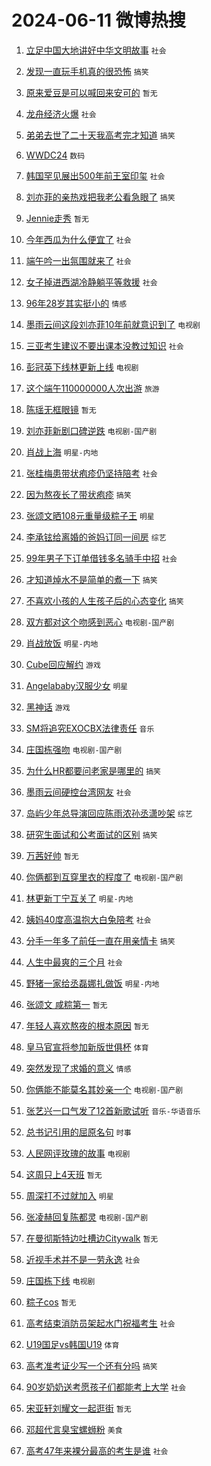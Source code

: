 # 2024-06-11 微博热搜 
1. [立足中国大地讲好中华文明故事](https://m.weibo.cn/search?containerid=100103type%3D1%26t%3D10%26q%3D%23%E7%AB%8B%E8%B6%B3%E4%B8%AD%E5%9B%BD%E5%A4%A7%E5%9C%B0%E8%AE%B2%E5%A5%BD%E4%B8%AD%E5%8D%8E%E6%96%87%E6%98%8E%E6%95%85%E4%BA%8B%23&stream_entry_id=51&isnewpage=1&extparam=seat%3D1%26filter_type%3Drealtimehot%26cate%3D10103%26q%3D%2523%25E7%25AB%258B%25E8%25B6%25B3%25E4%25B8%25AD%25E5%259B%25BD%25E5%25A4%25A7%25E5%259C%25B0%25E8%25AE%25B2%25E5%25A5%25BD%25E4%25B8%25AD%25E5%258D%258E%25E6%2596%2587%25E6%2598%258E%25E6%2595%2585%25E4%25BA%258B%2523%26pos%3D0%26dgr%3D0%26stream_entry_id%3D51%26c_type%3D51%26display_time%3D1718044197%26pre_seqid%3D17180441973320412426) `社会` 

2. [发现一直玩手机真的很恐怖](https://m.weibo.cn/search?containerid=100103type%3D1%26t%3D10%26q%3D%23%E5%8F%91%E7%8E%B0%E4%B8%80%E7%9B%B4%E7%8E%A9%E6%89%8B%E6%9C%BA%E7%9C%9F%E7%9A%84%E5%BE%88%E6%81%90%E6%80%96%23&stream_entry_id=31&isnewpage=1&extparam=seat%3D1%26flag%3D16%26filter_type%3Drealtimehot%26lcate%3D5001%26c_type%3D31%26pos%3D0%26cate%3D5001%26q%3D%2523%25E5%258F%2591%25E7%258E%25B0%25E4%25B8%2580%25E7%259B%25B4%25E7%258E%25A9%25E6%2589%258B%25E6%259C%25BA%25E7%259C%259F%25E7%259A%2584%25E5%25BE%2588%25E6%2581%2590%25E6%2580%2596%2523%26dgr%3D0%26band_rank%3D1%26stream_entry_id%3D31%26realpos%3D1%26display_time%3D1718044197%26pre_seqid%3D17180441973320412426) `搞笑` 

3. [原来爱豆是可以喊回来安可的](https://m.weibo.cn/search?containerid=100103type%3D1%26t%3D10%26q%3D%E5%8E%9F%E6%9D%A5%E7%88%B1%E8%B1%86%E6%98%AF%E5%8F%AF%E4%BB%A5%E5%96%8A%E5%9B%9E%E6%9D%A5%E5%AE%89%E5%8F%AF%E7%9A%84&stream_entry_id=31&isnewpage=1&extparam=seat%3D1%26flag%3D2%26filter_type%3Drealtimehot%26lcate%3D5001%26c_type%3D31%26pos%3D1%26cate%3D5001%26q%3D%25E5%258E%259F%25E6%259D%25A5%25E7%2588%25B1%25E8%25B1%2586%25E6%2598%25AF%25E5%258F%25AF%25E4%25BB%25A5%25E5%2596%258A%25E5%259B%259E%25E6%259D%25A5%25E5%25AE%2589%25E5%258F%25AF%25E7%259A%2584%26dgr%3D0%26band_rank%3D2%26stream_entry_id%3D31%26realpos%3D2%26display_time%3D1718044197%26pre_seqid%3D17180441973320412426) `暂无` 

4. [龙舟经济火爆](https://m.weibo.cn/search?containerid=100103type%3D1%26t%3D10%26q%3D%23%E9%BE%99%E8%88%9F%E7%BB%8F%E6%B5%8E%E7%81%AB%E7%88%86%23&stream_entry_id=31&isnewpage=1&extparam=seat%3D1%26flag%3D0%26filter_type%3Drealtimehot%26lcate%3D5001%26c_type%3D31%26pos%3D2%26cate%3D5001%26q%3D%2523%25E9%25BE%2599%25E8%2588%259F%25E7%25BB%258F%25E6%25B5%258E%25E7%2581%25AB%25E7%2588%2586%2523%26dgr%3D0%26band_rank%3D3%26stream_entry_id%3D31%26realpos%3D3%26display_time%3D1718044197%26pre_seqid%3D17180441973320412426) `社会` 

5. [弟弟去世了二十天我高考完才知道](https://m.weibo.cn/search?containerid=100103type%3D1%26t%3D10%26q%3D%23%E5%BC%9F%E5%BC%9F%E5%8E%BB%E4%B8%96%E4%BA%86%E4%BA%8C%E5%8D%81%E5%A4%A9%E6%88%91%E9%AB%98%E8%80%83%E5%AE%8C%E6%89%8D%E7%9F%A5%E9%81%93%23&stream_entry_id=31&isnewpage=1&extparam=seat%3D1%26flag%3D2%26filter_type%3Drealtimehot%26lcate%3D5001%26c_type%3D31%26pos%3D3%26cate%3D5001%26q%3D%2523%25E5%25BC%259F%25E5%25BC%259F%25E5%258E%25BB%25E4%25B8%2596%25E4%25BA%2586%25E4%25BA%258C%25E5%258D%2581%25E5%25A4%25A9%25E6%2588%2591%25E9%25AB%2598%25E8%2580%2583%25E5%25AE%258C%25E6%2589%258D%25E7%259F%25A5%25E9%2581%2593%2523%26dgr%3D0%26band_rank%3D4%26stream_entry_id%3D31%26realpos%3D4%26display_time%3D1718044197%26pre_seqid%3D17180441973320412426) `搞笑` 

6. [WWDC24](https://m.weibo.cn/search?containerid=100103type%3D1%26t%3D10%26q%3D%23WWDC24%23&stream_entry_id=31&isnewpage=1&extparam=seat%3D1%26flag%3D0%26filter_type%3Drealtimehot%26lcate%3D5001%26c_type%3D31%26pos%3D4%26cate%3D5001%26q%3D%2523WWDC24%2523%26dgr%3D0%26band_rank%3D5%26stream_entry_id%3D31%26realpos%3D5%26display_time%3D1718044197%26pre_seqid%3D17180441973320412426) `数码` 

7. [韩国罕见展出500年前王室印玺](https://m.weibo.cn/search?containerid=100103type%3D1%26t%3D10%26q%3D%23%E9%9F%A9%E5%9B%BD%E7%BD%95%E8%A7%81%E5%B1%95%E5%87%BA500%E5%B9%B4%E5%89%8D%E7%8E%8B%E5%AE%A4%E5%8D%B0%E7%8E%BA%23&stream_entry_id=31&isnewpage=1&extparam=seat%3D1%26flag%3D0%26filter_type%3Drealtimehot%26lcate%3D5001%26c_type%3D31%26pos%3D5%26cate%3D5001%26q%3D%2523%25E9%259F%25A9%25E5%259B%25BD%25E7%25BD%2595%25E8%25A7%2581%25E5%25B1%2595%25E5%2587%25BA500%25E5%25B9%25B4%25E5%2589%258D%25E7%258E%258B%25E5%25AE%25A4%25E5%258D%25B0%25E7%258E%25BA%2523%26dgr%3D0%26band_rank%3D6%26stream_entry_id%3D31%26realpos%3D6%26display_time%3D1718044197%26pre_seqid%3D17180441973320412426) `社会` 

8. [刘亦菲的亲热戏把我老公看急眼了](https://m.weibo.cn/search?containerid=100103type%3D1%26t%3D10%26q%3D%23%E5%88%98%E4%BA%A6%E8%8F%B2%E7%9A%84%E4%BA%B2%E7%83%AD%E6%88%8F%E6%8A%8A%E6%88%91%E8%80%81%E5%85%AC%E7%9C%8B%E6%80%A5%E7%9C%BC%E4%BA%86%23&stream_entry_id=31&isnewpage=1&extparam=seat%3D1%26flag%3D2%26filter_type%3Drealtimehot%26lcate%3D5001%26c_type%3D31%26pos%3D6%26cate%3D5001%26q%3D%2523%25E5%2588%2598%25E4%25BA%25A6%25E8%258F%25B2%25E7%259A%2584%25E4%25BA%25B2%25E7%2583%25AD%25E6%2588%258F%25E6%258A%258A%25E6%2588%2591%25E8%2580%2581%25E5%2585%25AC%25E7%259C%258B%25E6%2580%25A5%25E7%259C%25BC%25E4%25BA%2586%2523%26dgr%3D0%26band_rank%3D7%26stream_entry_id%3D31%26realpos%3D7%26display_time%3D1718044197%26pre_seqid%3D17180441973320412426) `搞笑` 

9. [Jennie走秀](https://m.weibo.cn/search?containerid=100103type%3D1%26t%3D10%26q%3DJennie%E8%B5%B0%E7%A7%80&stream_entry_id=31&isnewpage=1&extparam=seat%3D1%26flag%3D0%26filter_type%3Drealtimehot%26lcate%3D5001%26c_type%3D31%26pos%3D7%26cate%3D5001%26q%3DJennie%25E8%25B5%25B0%25E7%25A7%2580%26dgr%3D0%26band_rank%3D8%26stream_entry_id%3D31%26realpos%3D8%26display_time%3D1718044197%26pre_seqid%3D17180441973320412426) `暂无` 

10. [今年西瓜为什么便宜了](https://m.weibo.cn/search?containerid=100103type%3D1%26t%3D10%26q%3D%23%E4%BB%8A%E5%B9%B4%E8%A5%BF%E7%93%9C%E4%B8%BA%E4%BB%80%E4%B9%88%E4%BE%BF%E5%AE%9C%E4%BA%86%23&stream_entry_id=31&isnewpage=1&extparam=seat%3D1%26flag%3D0%26filter_type%3Drealtimehot%26lcate%3D5001%26c_type%3D31%26pos%3D8%26cate%3D5001%26q%3D%2523%25E4%25BB%258A%25E5%25B9%25B4%25E8%25A5%25BF%25E7%2593%259C%25E4%25B8%25BA%25E4%25BB%2580%25E4%25B9%2588%25E4%25BE%25BF%25E5%25AE%259C%25E4%25BA%2586%2523%26dgr%3D0%26band_rank%3D9%26stream_entry_id%3D31%26realpos%3D9%26display_time%3D1718044197%26pre_seqid%3D17180441973320412426) `社会` 

11. [端午吟一出氛围就来了](https://m.weibo.cn/search?containerid=100103type%3D1%26t%3D10%26q%3D%23%E7%AB%AF%E5%8D%88%E5%90%9F%E4%B8%80%E5%87%BA%E6%B0%9B%E5%9B%B4%E5%B0%B1%E6%9D%A5%E4%BA%86%23&stream_entry_id=31&isnewpage=1&extparam=seat%3D1%26flag%3D32768%26filter_type%3Drealtimehot%26lcate%3D5001%26c_type%3D31%26pos%3D9%26cate%3D5001%26q%3D%2523%25E7%25AB%25AF%25E5%258D%2588%25E5%2590%259F%25E4%25B8%2580%25E5%2587%25BA%25E6%25B0%259B%25E5%259B%25B4%25E5%25B0%25B1%25E6%259D%25A5%25E4%25BA%2586%2523%26dgr%3D0%26band_rank%3D10%26stream_entry_id%3D31%26realpos%3D10%26display_time%3D1718044197%26pre_seqid%3D17180441973320412426) `社会` 

12. [女子掉进西湖冷静躺平等救援](https://m.weibo.cn/search?containerid=100103type%3D1%26t%3D10%26q%3D%23%E5%A5%B3%E5%AD%90%E6%8E%89%E8%BF%9B%E8%A5%BF%E6%B9%96%E5%86%B7%E9%9D%99%E8%BA%BA%E5%B9%B3%E7%AD%89%E6%95%91%E6%8F%B4%23&stream_entry_id=31&isnewpage=1&extparam=seat%3D1%26flag%3D1%26filter_type%3Drealtimehot%26lcate%3D5001%26c_type%3D31%26pos%3D10%26cate%3D5001%26q%3D%2523%25E5%25A5%25B3%25E5%25AD%2590%25E6%258E%2589%25E8%25BF%259B%25E8%25A5%25BF%25E6%25B9%2596%25E5%2586%25B7%25E9%259D%2599%25E8%25BA%25BA%25E5%25B9%25B3%25E7%25AD%2589%25E6%2595%2591%25E6%258F%25B4%2523%26dgr%3D0%26band_rank%3D11%26stream_entry_id%3D31%26realpos%3D11%26display_time%3D1718044197%26pre_seqid%3D17180441973320412426) `社会` 

13. [96年28岁其实挺小的](https://m.weibo.cn/search?containerid=100103type%3D1%26t%3D10%26q%3D%2396%E5%B9%B428%E5%B2%81%E5%85%B6%E5%AE%9E%E6%8C%BA%E5%B0%8F%E7%9A%84%23&stream_entry_id=31&isnewpage=1&extparam=seat%3D1%26flag%3D2%26filter_type%3Drealtimehot%26lcate%3D5001%26c_type%3D31%26pos%3D11%26cate%3D5001%26q%3D%252396%25E5%25B9%25B428%25E5%25B2%2581%25E5%2585%25B6%25E5%25AE%259E%25E6%258C%25BA%25E5%25B0%258F%25E7%259A%2584%2523%26dgr%3D0%26band_rank%3D12%26stream_entry_id%3D31%26realpos%3D12%26display_time%3D1718044197%26pre_seqid%3D17180441973320412426) `情感` 

14. [墨雨云间这段刘亦菲10年前就意识到了](https://m.weibo.cn/search?containerid=100103type%3D1%26t%3D10%26q%3D%23%E5%A2%A8%E9%9B%A8%E4%BA%91%E9%97%B4%E8%BF%99%E6%AE%B5%E5%88%98%E4%BA%A6%E8%8F%B210%E5%B9%B4%E5%89%8D%E5%B0%B1%E6%84%8F%E8%AF%86%E5%88%B0%E4%BA%86%23&stream_entry_id=31&isnewpage=1&extparam=seat%3D1%26flag%3D2%26filter_type%3Drealtimehot%26lcate%3D5001%26c_type%3D31%26pos%3D12%26cate%3D5001%26q%3D%2523%25E5%25A2%25A8%25E9%259B%25A8%25E4%25BA%2591%25E9%2597%25B4%25E8%25BF%2599%25E6%25AE%25B5%25E5%2588%2598%25E4%25BA%25A6%25E8%258F%25B210%25E5%25B9%25B4%25E5%2589%258D%25E5%25B0%25B1%25E6%2584%258F%25E8%25AF%2586%25E5%2588%25B0%25E4%25BA%2586%2523%26dgr%3D0%26band_rank%3D13%26stream_entry_id%3D31%26realpos%3D13%26display_time%3D1718044197%26pre_seqid%3D17180441973320412426) `电视剧` 

15. [三亚考生建议不要出课本没教过知识](https://m.weibo.cn/search?containerid=100103type%3D1%26t%3D10%26q%3D%23%E4%B8%89%E4%BA%9A%E8%80%83%E7%94%9F%E5%BB%BA%E8%AE%AE%E4%B8%8D%E8%A6%81%E5%87%BA%E8%AF%BE%E6%9C%AC%E6%B2%A1%E6%95%99%E8%BF%87%E7%9F%A5%E8%AF%86%23&stream_entry_id=31&isnewpage=1&extparam=seat%3D1%26flag%3D2%26filter_type%3Drealtimehot%26lcate%3D5001%26c_type%3D31%26pos%3D13%26cate%3D5001%26q%3D%2523%25E4%25B8%2589%25E4%25BA%259A%25E8%2580%2583%25E7%2594%259F%25E5%25BB%25BA%25E8%25AE%25AE%25E4%25B8%258D%25E8%25A6%2581%25E5%2587%25BA%25E8%25AF%25BE%25E6%259C%25AC%25E6%25B2%25A1%25E6%2595%2599%25E8%25BF%2587%25E7%259F%25A5%25E8%25AF%2586%2523%26dgr%3D0%26band_rank%3D14%26stream_entry_id%3D31%26realpos%3D14%26display_time%3D1718044197%26pre_seqid%3D17180441973320412426) `社会` 

16. [彭冠英下线林更新上线](https://m.weibo.cn/search?containerid=100103type%3D1%26t%3D10%26q%3D%23%E5%BD%AD%E5%86%A0%E8%8B%B1%E4%B8%8B%E7%BA%BF%E6%9E%97%E6%9B%B4%E6%96%B0%E4%B8%8A%E7%BA%BF%23&stream_entry_id=31&isnewpage=1&extparam=seat%3D1%26flag%3D0%26filter_type%3Drealtimehot%26lcate%3D5001%26c_type%3D31%26pos%3D14%26cate%3D5001%26q%3D%2523%25E5%25BD%25AD%25E5%2586%25A0%25E8%258B%25B1%25E4%25B8%258B%25E7%25BA%25BF%25E6%259E%2597%25E6%259B%25B4%25E6%2596%25B0%25E4%25B8%258A%25E7%25BA%25BF%2523%26dgr%3D0%26band_rank%3D15%26stream_entry_id%3D31%26realpos%3D15%26display_time%3D1718044197%26pre_seqid%3D17180441973320412426) `电视剧` 

17. [这个端午110000000人次出游](https://m.weibo.cn/search?containerid=100103type%3D1%26t%3D10%26q%3D%23%E8%BF%99%E4%B8%AA%E7%AB%AF%E5%8D%88110000000%E4%BA%BA%E6%AC%A1%E5%87%BA%E6%B8%B8%23&stream_entry_id=31&isnewpage=1&extparam=seat%3D1%26flag%3D0%26filter_type%3Drealtimehot%26lcate%3D5001%26c_type%3D31%26pos%3D15%26cate%3D5001%26q%3D%2523%25E8%25BF%2599%25E4%25B8%25AA%25E7%25AB%25AF%25E5%258D%2588110000000%25E4%25BA%25BA%25E6%25AC%25A1%25E5%2587%25BA%25E6%25B8%25B8%2523%26dgr%3D0%26band_rank%3D16%26stream_entry_id%3D31%26realpos%3D16%26display_time%3D1718044197%26pre_seqid%3D17180441973320412426) `旅游` 

18. [陈瑶无框眼镜](https://m.weibo.cn/search?containerid=100103type%3D1%26t%3D10%26q%3D%E9%99%88%E7%91%B6%E6%97%A0%E6%A1%86%E7%9C%BC%E9%95%9C&stream_entry_id=31&isnewpage=1&extparam=seat%3D1%26flag%3D0%26filter_type%3Drealtimehot%26lcate%3D5001%26c_type%3D31%26pos%3D16%26cate%3D5001%26q%3D%25E9%2599%2588%25E7%2591%25B6%25E6%2597%25A0%25E6%25A1%2586%25E7%259C%25BC%25E9%2595%259C%26dgr%3D0%26band_rank%3D17%26stream_entry_id%3D31%26realpos%3D17%26display_time%3D1718044197%26pre_seqid%3D17180441973320412426) `暂无` 

19. [刘亦菲新剧口碑逆跌](https://m.weibo.cn/search?containerid=100103type%3D1%26t%3D10%26q%3D%23%E5%88%98%E4%BA%A6%E8%8F%B2%E6%96%B0%E5%89%A7%E5%8F%A3%E7%A2%91%E9%80%86%E8%B7%8C%23&stream_entry_id=31&isnewpage=1&extparam=seat%3D1%26flag%3D2%26filter_type%3Drealtimehot%26lcate%3D5001%26c_type%3D31%26pos%3D17%26cate%3D5001%26q%3D%2523%25E5%2588%2598%25E4%25BA%25A6%25E8%258F%25B2%25E6%2596%25B0%25E5%2589%25A7%25E5%258F%25A3%25E7%25A2%2591%25E9%2580%2586%25E8%25B7%258C%2523%26dgr%3D0%26band_rank%3D18%26stream_entry_id%3D31%26realpos%3D18%26display_time%3D1718044197%26pre_seqid%3D17180441973320412426) `电视剧-国产剧` 

20. [肖战上海](https://m.weibo.cn/search?containerid=100103type%3D1%26t%3D10%26q%3D%E8%82%96%E6%88%98%E4%B8%8A%E6%B5%B7&stream_entry_id=31&isnewpage=1&extparam=seat%3D1%26flag%3D0%26filter_type%3Drealtimehot%26lcate%3D5001%26c_type%3D31%26pos%3D18%26cate%3D5001%26q%3D%25E8%2582%2596%25E6%2588%2598%25E4%25B8%258A%25E6%25B5%25B7%26dgr%3D0%26band_rank%3D19%26stream_entry_id%3D31%26realpos%3D19%26display_time%3D1718044197%26pre_seqid%3D17180441973320412426) `明星-内地` 

21. [张桂梅患带状疱疹仍坚持陪考](https://m.weibo.cn/search?containerid=100103type%3D1%26t%3D10%26q%3D%23%E5%BC%A0%E6%A1%82%E6%A2%85%E6%82%A3%E5%B8%A6%E7%8A%B6%E7%96%B1%E7%96%B9%E4%BB%8D%E5%9D%9A%E6%8C%81%E9%99%AA%E8%80%83%23&stream_entry_id=31&isnewpage=1&extparam=seat%3D1%26flag%3D0%26filter_type%3Drealtimehot%26lcate%3D5001%26c_type%3D31%26pos%3D19%26cate%3D5001%26q%3D%2523%25E5%25BC%25A0%25E6%25A1%2582%25E6%25A2%2585%25E6%2582%25A3%25E5%25B8%25A6%25E7%258A%25B6%25E7%2596%25B1%25E7%2596%25B9%25E4%25BB%258D%25E5%259D%259A%25E6%258C%2581%25E9%2599%25AA%25E8%2580%2583%2523%26dgr%3D0%26band_rank%3D20%26stream_entry_id%3D31%26realpos%3D20%26display_time%3D1718044197%26pre_seqid%3D17180441973320412426) `社会` 

22. [因为熬夜长了带状疱疹](https://m.weibo.cn/search?containerid=100103type%3D1%26t%3D10%26q%3D%23%E5%9B%A0%E4%B8%BA%E7%86%AC%E5%A4%9C%E9%95%BF%E4%BA%86%E5%B8%A6%E7%8A%B6%E7%96%B1%E7%96%B9%23&stream_entry_id=31&isnewpage=1&extparam=seat%3D1%26flag%3D0%26filter_type%3Drealtimehot%26lcate%3D5001%26c_type%3D31%26pos%3D20%26cate%3D5001%26q%3D%2523%25E5%259B%25A0%25E4%25B8%25BA%25E7%2586%25AC%25E5%25A4%259C%25E9%2595%25BF%25E4%25BA%2586%25E5%25B8%25A6%25E7%258A%25B6%25E7%2596%25B1%25E7%2596%25B9%2523%26dgr%3D0%26band_rank%3D21%26stream_entry_id%3D31%26realpos%3D21%26display_time%3D1718044197%26pre_seqid%3D17180441973320412426) `搞笑` 

23. [张颂文晒108元重量级粽子王](https://m.weibo.cn/search?containerid=100103type%3D1%26t%3D10%26q%3D%23%E5%BC%A0%E9%A2%82%E6%96%87%E6%99%92108%E5%85%83%E9%87%8D%E9%87%8F%E7%BA%A7%E7%B2%BD%E5%AD%90%E7%8E%8B%23&stream_entry_id=31&isnewpage=1&extparam=seat%3D1%26flag%3D2%26filter_type%3Drealtimehot%26lcate%3D5001%26c_type%3D31%26pos%3D21%26cate%3D5001%26q%3D%2523%25E5%25BC%25A0%25E9%25A2%2582%25E6%2596%2587%25E6%2599%2592108%25E5%2585%2583%25E9%2587%258D%25E9%2587%258F%25E7%25BA%25A7%25E7%25B2%25BD%25E5%25AD%2590%25E7%258E%258B%2523%26dgr%3D0%26band_rank%3D22%26stream_entry_id%3D31%26realpos%3D22%26display_time%3D1718044197%26pre_seqid%3D17180441973320412426) `明星` 

24. [李承铉给离婚的爸妈订同一间房](https://m.weibo.cn/search?containerid=100103type%3D1%26t%3D10%26q%3D%23%E6%9D%8E%E6%89%BF%E9%93%89%E7%BB%99%E7%A6%BB%E5%A9%9A%E7%9A%84%E7%88%B8%E5%A6%88%E8%AE%A2%E5%90%8C%E4%B8%80%E9%97%B4%E6%88%BF%23&stream_entry_id=31&isnewpage=1&extparam=seat%3D1%26flag%3D2%26filter_type%3Drealtimehot%26lcate%3D5001%26c_type%3D31%26pos%3D22%26cate%3D5001%26q%3D%2523%25E6%259D%258E%25E6%2589%25BF%25E9%2593%2589%25E7%25BB%2599%25E7%25A6%25BB%25E5%25A9%259A%25E7%259A%2584%25E7%2588%25B8%25E5%25A6%2588%25E8%25AE%25A2%25E5%2590%258C%25E4%25B8%2580%25E9%2597%25B4%25E6%2588%25BF%2523%26dgr%3D0%26band_rank%3D23%26stream_entry_id%3D31%26realpos%3D23%26display_time%3D1718044197%26pre_seqid%3D17180441973320412426) `综艺` 

25. [99年男子下订单借钱多名骑手中招](https://m.weibo.cn/search?containerid=100103type%3D1%26t%3D10%26q%3D%2399%E5%B9%B4%E7%94%B7%E5%AD%90%E4%B8%8B%E8%AE%A2%E5%8D%95%E5%80%9F%E9%92%B1%E5%A4%9A%E5%90%8D%E9%AA%91%E6%89%8B%E4%B8%AD%E6%8B%9B%23&stream_entry_id=31&isnewpage=1&extparam=seat%3D1%26flag%3D1%26filter_type%3Drealtimehot%26lcate%3D5001%26c_type%3D31%26pos%3D23%26cate%3D5001%26q%3D%252399%25E5%25B9%25B4%25E7%2594%25B7%25E5%25AD%2590%25E4%25B8%258B%25E8%25AE%25A2%25E5%258D%2595%25E5%2580%259F%25E9%2592%25B1%25E5%25A4%259A%25E5%2590%258D%25E9%25AA%2591%25E6%2589%258B%25E4%25B8%25AD%25E6%258B%259B%2523%26dgr%3D0%26band_rank%3D24%26stream_entry_id%3D31%26realpos%3D24%26display_time%3D1718044197%26pre_seqid%3D17180441973320412426) `社会` 

26. [才知道焯水不是简单的煮一下](https://m.weibo.cn/search?containerid=100103type%3D1%26t%3D10%26q%3D%23%E6%89%8D%E7%9F%A5%E9%81%93%E7%84%AF%E6%B0%B4%E4%B8%8D%E6%98%AF%E7%AE%80%E5%8D%95%E7%9A%84%E7%85%AE%E4%B8%80%E4%B8%8B%23&stream_entry_id=31&isnewpage=1&extparam=seat%3D1%26flag%3D0%26filter_type%3Drealtimehot%26lcate%3D5001%26c_type%3D31%26pos%3D24%26cate%3D5001%26q%3D%2523%25E6%2589%258D%25E7%259F%25A5%25E9%2581%2593%25E7%2584%25AF%25E6%25B0%25B4%25E4%25B8%258D%25E6%2598%25AF%25E7%25AE%2580%25E5%258D%2595%25E7%259A%2584%25E7%2585%25AE%25E4%25B8%2580%25E4%25B8%258B%2523%26dgr%3D0%26band_rank%3D25%26stream_entry_id%3D31%26realpos%3D25%26display_time%3D1718044197%26pre_seqid%3D17180441973320412426) `搞笑` 

27. [不喜欢小孩的人生孩子后的心态变化](https://m.weibo.cn/search?containerid=100103type%3D1%26t%3D10%26q%3D%23%E4%B8%8D%E5%96%9C%E6%AC%A2%E5%B0%8F%E5%AD%A9%E7%9A%84%E4%BA%BA%E7%94%9F%E5%AD%A9%E5%AD%90%E5%90%8E%E7%9A%84%E5%BF%83%E6%80%81%E5%8F%98%E5%8C%96%23&stream_entry_id=31&isnewpage=1&extparam=seat%3D1%26flag%3D1%26filter_type%3Drealtimehot%26lcate%3D5001%26c_type%3D31%26pos%3D25%26cate%3D5001%26q%3D%2523%25E4%25B8%258D%25E5%2596%259C%25E6%25AC%25A2%25E5%25B0%258F%25E5%25AD%25A9%25E7%259A%2584%25E4%25BA%25BA%25E7%2594%259F%25E5%25AD%25A9%25E5%25AD%2590%25E5%2590%258E%25E7%259A%2584%25E5%25BF%2583%25E6%2580%2581%25E5%258F%2598%25E5%258C%2596%2523%26dgr%3D0%26band_rank%3D26%26stream_entry_id%3D31%26realpos%3D26%26display_time%3D1718044197%26pre_seqid%3D17180441973320412426) `搞笑` 

28. [双方都对这个吻感到恶心](https://m.weibo.cn/search?containerid=100103type%3D1%26t%3D10%26q%3D%23%E5%8F%8C%E6%96%B9%E9%83%BD%E5%AF%B9%E8%BF%99%E4%B8%AA%E5%90%BB%E6%84%9F%E5%88%B0%E6%81%B6%E5%BF%83%23&stream_entry_id=31&isnewpage=1&extparam=seat%3D1%26flag%3D0%26filter_type%3Drealtimehot%26lcate%3D5001%26c_type%3D31%26pos%3D26%26cate%3D5001%26q%3D%2523%25E5%258F%258C%25E6%2596%25B9%25E9%2583%25BD%25E5%25AF%25B9%25E8%25BF%2599%25E4%25B8%25AA%25E5%2590%25BB%25E6%2584%259F%25E5%2588%25B0%25E6%2581%25B6%25E5%25BF%2583%2523%26dgr%3D0%26band_rank%3D27%26stream_entry_id%3D31%26realpos%3D27%26display_time%3D1718044197%26pre_seqid%3D17180441973320412426) `电视剧-国产剧` 

29. [肖战放饭](https://m.weibo.cn/search?containerid=100103type%3D1%26t%3D10%26q%3D%E8%82%96%E6%88%98%E6%94%BE%E9%A5%AD&stream_entry_id=31&isnewpage=1&extparam=seat%3D1%26flag%3D0%26filter_type%3Drealtimehot%26lcate%3D5001%26c_type%3D31%26pos%3D27%26cate%3D5001%26q%3D%25E8%2582%2596%25E6%2588%2598%25E6%2594%25BE%25E9%25A5%25AD%26dgr%3D0%26band_rank%3D28%26stream_entry_id%3D31%26realpos%3D28%26display_time%3D1718044197%26pre_seqid%3D17180441973320412426) `明星-内地` 

30. [Cube回应解约](https://m.weibo.cn/search?containerid=100103type%3D1%26t%3D10%26q%3D%23Cube%E5%9B%9E%E5%BA%94%E8%A7%A3%E7%BA%A6%23&stream_entry_id=31&isnewpage=1&extparam=seat%3D1%26flag%3D0%26filter_type%3Drealtimehot%26lcate%3D5001%26c_type%3D31%26pos%3D28%26cate%3D5001%26q%3D%2523Cube%25E5%259B%259E%25E5%25BA%2594%25E8%25A7%25A3%25E7%25BA%25A6%2523%26dgr%3D0%26band_rank%3D29%26stream_entry_id%3D31%26realpos%3D29%26display_time%3D1718044197%26pre_seqid%3D17180441973320412426) `游戏` 

31. [Angelababy汉服少女](https://m.weibo.cn/search?containerid=100103type%3D1%26t%3D10%26q%3D%23Angelababy%E6%B1%89%E6%9C%8D%E5%B0%91%E5%A5%B3%23&stream_entry_id=31&isnewpage=1&extparam=seat%3D1%26flag%3D0%26filter_type%3Drealtimehot%26lcate%3D5001%26c_type%3D31%26pos%3D29%26cate%3D5001%26q%3D%2523Angelababy%25E6%25B1%2589%25E6%259C%258D%25E5%25B0%2591%25E5%25A5%25B3%2523%26dgr%3D0%26band_rank%3D30%26stream_entry_id%3D31%26realpos%3D30%26display_time%3D1718044197%26pre_seqid%3D17180441973320412426) `明星` 

32. [黑神话](https://m.weibo.cn/search?containerid=100103type%3D1%26t%3D10%26q%3D%E9%BB%91%E7%A5%9E%E8%AF%9D&stream_entry_id=31&isnewpage=1&extparam=seat%3D1%26flag%3D0%26filter_type%3Drealtimehot%26lcate%3D5001%26c_type%3D31%26pos%3D30%26cate%3D5001%26q%3D%25E9%25BB%2591%25E7%25A5%259E%25E8%25AF%259D%26dgr%3D0%26band_rank%3D31%26stream_entry_id%3D31%26realpos%3D31%26display_time%3D1718044197%26pre_seqid%3D17180441973320412426) `游戏` 

33. [SM将追究EXOCBX法律责任](https://m.weibo.cn/search?containerid=100103type%3D1%26t%3D10%26q%3D%23SM%E5%B0%86%E8%BF%BD%E7%A9%B6EXOCBX%E6%B3%95%E5%BE%8B%E8%B4%A3%E4%BB%BB%23&stream_entry_id=31&isnewpage=1&extparam=seat%3D1%26flag%3D0%26filter_type%3Drealtimehot%26lcate%3D5001%26c_type%3D31%26pos%3D31%26cate%3D5001%26q%3D%2523SM%25E5%25B0%2586%25E8%25BF%25BD%25E7%25A9%25B6EXOCBX%25E6%25B3%2595%25E5%25BE%258B%25E8%25B4%25A3%25E4%25BB%25BB%2523%26dgr%3D0%26band_rank%3D32%26stream_entry_id%3D31%26realpos%3D32%26display_time%3D1718044197%26pre_seqid%3D17180441973320412426) `音乐` 

34. [庄国栋强吻](https://m.weibo.cn/search?containerid=100103type%3D1%26t%3D10%26q%3D%23%E5%BA%84%E5%9B%BD%E6%A0%8B%E5%BC%BA%E5%90%BB%23&stream_entry_id=31&isnewpage=1&extparam=seat%3D1%26flag%3D0%26filter_type%3Drealtimehot%26lcate%3D5001%26c_type%3D31%26pos%3D32%26cate%3D5001%26q%3D%2523%25E5%25BA%2584%25E5%259B%25BD%25E6%25A0%258B%25E5%25BC%25BA%25E5%2590%25BB%2523%26dgr%3D0%26band_rank%3D33%26stream_entry_id%3D31%26realpos%3D33%26display_time%3D1718044197%26pre_seqid%3D17180441973320412426) `电视剧-国产剧` 

35. [为什么HR都要问老家是哪里的](https://m.weibo.cn/search?containerid=100103type%3D1%26t%3D10%26q%3D%23%E4%B8%BA%E4%BB%80%E4%B9%88HR%E9%83%BD%E8%A6%81%E9%97%AE%E8%80%81%E5%AE%B6%E6%98%AF%E5%93%AA%E9%87%8C%E7%9A%84%23&stream_entry_id=31&isnewpage=1&extparam=seat%3D1%26flag%3D1%26filter_type%3Drealtimehot%26lcate%3D5001%26c_type%3D31%26pos%3D33%26cate%3D5001%26q%3D%2523%25E4%25B8%25BA%25E4%25BB%2580%25E4%25B9%2588HR%25E9%2583%25BD%25E8%25A6%2581%25E9%2597%25AE%25E8%2580%2581%25E5%25AE%25B6%25E6%2598%25AF%25E5%2593%25AA%25E9%2587%258C%25E7%259A%2584%2523%26dgr%3D0%26band_rank%3D34%26stream_entry_id%3D31%26realpos%3D34%26display_time%3D1718044197%26pre_seqid%3D17180441973320412426) `搞笑` 

36. [墨雨云间硬控台湾网友](https://m.weibo.cn/search?containerid=100103type%3D1%26t%3D10%26q%3D%23%E5%A2%A8%E9%9B%A8%E4%BA%91%E9%97%B4%E7%A1%AC%E6%8E%A7%E5%8F%B0%E6%B9%BE%E7%BD%91%E5%8F%8B%23&stream_entry_id=31&isnewpage=1&extparam=seat%3D1%26flag%3D0%26filter_type%3Drealtimehot%26lcate%3D5001%26c_type%3D31%26pos%3D34%26cate%3D5001%26q%3D%2523%25E5%25A2%25A8%25E9%259B%25A8%25E4%25BA%2591%25E9%2597%25B4%25E7%25A1%25AC%25E6%258E%25A7%25E5%258F%25B0%25E6%25B9%25BE%25E7%25BD%2591%25E5%258F%258B%2523%26dgr%3D0%26band_rank%3D35%26stream_entry_id%3D31%26realpos%3D35%26display_time%3D1718044197%26pre_seqid%3D17180441973320412426) `社会` 

37. [岛屿少年总导演回应陈雨浓孙丞潇吵架](https://m.weibo.cn/search?containerid=100103type%3D1%26t%3D10%26q%3D%23%E5%B2%9B%E5%B1%BF%E5%B0%91%E5%B9%B4%E6%80%BB%E5%AF%BC%E6%BC%94%E5%9B%9E%E5%BA%94%E9%99%88%E9%9B%A8%E6%B5%93%E5%AD%99%E4%B8%9E%E6%BD%87%E5%90%B5%E6%9E%B6%23&stream_entry_id=31&isnewpage=1&extparam=seat%3D1%26flag%3D0%26filter_type%3Drealtimehot%26lcate%3D5001%26c_type%3D31%26pos%3D35%26cate%3D5001%26q%3D%2523%25E5%25B2%259B%25E5%25B1%25BF%25E5%25B0%2591%25E5%25B9%25B4%25E6%2580%25BB%25E5%25AF%25BC%25E6%25BC%2594%25E5%259B%259E%25E5%25BA%2594%25E9%2599%2588%25E9%259B%25A8%25E6%25B5%2593%25E5%25AD%2599%25E4%25B8%259E%25E6%25BD%2587%25E5%2590%25B5%25E6%259E%25B6%2523%26dgr%3D0%26band_rank%3D36%26stream_entry_id%3D31%26realpos%3D36%26display_time%3D1718044197%26pre_seqid%3D17180441973320412426) `综艺` 

38. [研究生面试和公考面试的区别](https://m.weibo.cn/search?containerid=100103type%3D1%26t%3D10%26q%3D%23%E7%A0%94%E7%A9%B6%E7%94%9F%E9%9D%A2%E8%AF%95%E5%92%8C%E5%85%AC%E8%80%83%E9%9D%A2%E8%AF%95%E7%9A%84%E5%8C%BA%E5%88%AB%23&stream_entry_id=31&isnewpage=1&extparam=seat%3D1%26flag%3D0%26filter_type%3Drealtimehot%26lcate%3D5001%26c_type%3D31%26pos%3D36%26cate%3D5001%26q%3D%2523%25E7%25A0%2594%25E7%25A9%25B6%25E7%2594%259F%25E9%259D%25A2%25E8%25AF%2595%25E5%2592%258C%25E5%2585%25AC%25E8%2580%2583%25E9%259D%25A2%25E8%25AF%2595%25E7%259A%2584%25E5%258C%25BA%25E5%2588%25AB%2523%26dgr%3D0%26band_rank%3D37%26stream_entry_id%3D31%26realpos%3D37%26display_time%3D1718044197%26pre_seqid%3D17180441973320412426) `搞笑` 

39. [万茜好帅](https://m.weibo.cn/search?containerid=100103type%3D1%26t%3D10%26q%3D%E4%B8%87%E8%8C%9C%E5%A5%BD%E5%B8%85&stream_entry_id=31&isnewpage=1&extparam=seat%3D1%26flag%3D0%26filter_type%3Drealtimehot%26lcate%3D5001%26c_type%3D31%26pos%3D37%26cate%3D5001%26q%3D%25E4%25B8%2587%25E8%258C%259C%25E5%25A5%25BD%25E5%25B8%2585%26dgr%3D0%26band_rank%3D38%26stream_entry_id%3D31%26realpos%3D38%26display_time%3D1718044197%26pre_seqid%3D17180441973320412426) `暂无` 

40. [你俩都到互穿里衣的程度了](https://m.weibo.cn/search?containerid=100103type%3D1%26t%3D10%26q%3D%23%E4%BD%A0%E4%BF%A9%E9%83%BD%E5%88%B0%E4%BA%92%E7%A9%BF%E9%87%8C%E8%A1%A3%E7%9A%84%E7%A8%8B%E5%BA%A6%E4%BA%86%23&stream_entry_id=31&isnewpage=1&extparam=seat%3D1%26flag%3D0%26filter_type%3Drealtimehot%26lcate%3D5001%26c_type%3D31%26pos%3D38%26cate%3D5001%26q%3D%2523%25E4%25BD%25A0%25E4%25BF%25A9%25E9%2583%25BD%25E5%2588%25B0%25E4%25BA%2592%25E7%25A9%25BF%25E9%2587%258C%25E8%25A1%25A3%25E7%259A%2584%25E7%25A8%258B%25E5%25BA%25A6%25E4%25BA%2586%2523%26dgr%3D0%26band_rank%3D39%26stream_entry_id%3D31%26realpos%3D39%26display_time%3D1718044197%26pre_seqid%3D17180441973320412426) `电视剧-国产剧` 

41. [林更新丁宁互关了](https://m.weibo.cn/search?containerid=100103type%3D1%26t%3D10%26q%3D%23%E6%9E%97%E6%9B%B4%E6%96%B0%E4%B8%81%E5%AE%81%E4%BA%92%E5%85%B3%E4%BA%86%23&stream_entry_id=31&isnewpage=1&extparam=seat%3D1%26flag%3D0%26filter_type%3Drealtimehot%26lcate%3D5001%26c_type%3D31%26pos%3D39%26cate%3D5001%26q%3D%2523%25E6%259E%2597%25E6%259B%25B4%25E6%2596%25B0%25E4%25B8%2581%25E5%25AE%2581%25E4%25BA%2592%25E5%2585%25B3%25E4%25BA%2586%2523%26dgr%3D0%26band_rank%3D40%26stream_entry_id%3D31%26realpos%3D40%26display_time%3D1718044197%26pre_seqid%3D17180441973320412426) `明星-内地` 

42. [姨妈40度高温抱大白兔陪考](https://m.weibo.cn/search?containerid=100103type%3D1%26t%3D10%26q%3D%23%E5%A7%A8%E5%A6%8840%E5%BA%A6%E9%AB%98%E6%B8%A9%E6%8A%B1%E5%A4%A7%E7%99%BD%E5%85%94%E9%99%AA%E8%80%83%23&stream_entry_id=31&isnewpage=1&extparam=seat%3D1%26flag%3D32768%26filter_type%3Drealtimehot%26lcate%3D5001%26c_type%3D31%26pos%3D40%26cate%3D5001%26q%3D%2523%25E5%25A7%25A8%25E5%25A6%258840%25E5%25BA%25A6%25E9%25AB%2598%25E6%25B8%25A9%25E6%258A%25B1%25E5%25A4%25A7%25E7%2599%25BD%25E5%2585%2594%25E9%2599%25AA%25E8%2580%2583%2523%26dgr%3D0%26band_rank%3D41%26stream_entry_id%3D31%26realpos%3D41%26display_time%3D1718044197%26pre_seqid%3D17180441973320412426) `社会` 

43. [分手一年多了前任一直在用亲情卡](https://m.weibo.cn/search?containerid=100103type%3D1%26t%3D10%26q%3D%23%E5%88%86%E6%89%8B%E4%B8%80%E5%B9%B4%E5%A4%9A%E4%BA%86%E5%89%8D%E4%BB%BB%E4%B8%80%E7%9B%B4%E5%9C%A8%E7%94%A8%E4%BA%B2%E6%83%85%E5%8D%A1%23&stream_entry_id=31&isnewpage=1&extparam=seat%3D1%26flag%3D0%26filter_type%3Drealtimehot%26lcate%3D5001%26c_type%3D31%26pos%3D41%26cate%3D5001%26q%3D%2523%25E5%2588%2586%25E6%2589%258B%25E4%25B8%2580%25E5%25B9%25B4%25E5%25A4%259A%25E4%25BA%2586%25E5%2589%258D%25E4%25BB%25BB%25E4%25B8%2580%25E7%259B%25B4%25E5%259C%25A8%25E7%2594%25A8%25E4%25BA%25B2%25E6%2583%2585%25E5%258D%25A1%2523%26dgr%3D0%26band_rank%3D42%26stream_entry_id%3D31%26realpos%3D42%26display_time%3D1718044197%26pre_seqid%3D17180441973320412426) `搞笑` 

44. [人生中最爽的三个月](https://m.weibo.cn/search?containerid=100103type%3D1%26t%3D10%26q%3D%23%E4%BA%BA%E7%94%9F%E4%B8%AD%E6%9C%80%E7%88%BD%E7%9A%84%E4%B8%89%E4%B8%AA%E6%9C%88%23&stream_entry_id=31&isnewpage=1&extparam=seat%3D1%26flag%3D0%26filter_type%3Drealtimehot%26lcate%3D5001%26c_type%3D31%26pos%3D42%26cate%3D5001%26q%3D%2523%25E4%25BA%25BA%25E7%2594%259F%25E4%25B8%25AD%25E6%259C%2580%25E7%2588%25BD%25E7%259A%2584%25E4%25B8%2589%25E4%25B8%25AA%25E6%259C%2588%2523%26dgr%3D0%26band_rank%3D43%26stream_entry_id%3D31%26realpos%3D43%26display_time%3D1718044197%26pre_seqid%3D17180441973320412426) `社会` 

45. [野猪一家给丞磊娜扎做饭](https://m.weibo.cn/search?containerid=100103type%3D1%26t%3D10%26q%3D%23%E9%87%8E%E7%8C%AA%E4%B8%80%E5%AE%B6%E7%BB%99%E4%B8%9E%E7%A3%8A%E5%A8%9C%E6%89%8E%E5%81%9A%E9%A5%AD%23&stream_entry_id=31&isnewpage=1&extparam=seat%3D1%26flag%3D0%26filter_type%3Drealtimehot%26lcate%3D5001%26c_type%3D31%26pos%3D43%26cate%3D5001%26q%3D%2523%25E9%2587%258E%25E7%258C%25AA%25E4%25B8%2580%25E5%25AE%25B6%25E7%25BB%2599%25E4%25B8%259E%25E7%25A3%258A%25E5%25A8%259C%25E6%2589%258E%25E5%2581%259A%25E9%25A5%25AD%2523%26dgr%3D0%26band_rank%3D44%26stream_entry_id%3D31%26realpos%3D44%26display_time%3D1718044197%26pre_seqid%3D17180441973320412426) `明星-内地` 

46. [张颂文 咸粽第一](https://m.weibo.cn/search?containerid=100103type%3D1%26t%3D10%26q%3D%E5%BC%A0%E9%A2%82%E6%96%87+%E5%92%B8%E7%B2%BD%E7%AC%AC%E4%B8%80&stream_entry_id=31&isnewpage=1&extparam=seat%3D1%26flag%3D0%26filter_type%3Drealtimehot%26lcate%3D5001%26c_type%3D31%26pos%3D44%26cate%3D5001%26q%3D%25E5%25BC%25A0%25E9%25A2%2582%25E6%2596%2587%2520%25E5%2592%25B8%25E7%25B2%25BD%25E7%25AC%25AC%25E4%25B8%2580%26dgr%3D0%26band_rank%3D45%26stream_entry_id%3D31%26realpos%3D45%26display_time%3D1718044197%26pre_seqid%3D17180441973320412426) `暂无` 

47. [年轻人喜欢熬夜的根本原因](https://m.weibo.cn/search?containerid=100103type%3D1%26t%3D10%26q%3D%E5%B9%B4%E8%BD%BB%E4%BA%BA%E5%96%9C%E6%AC%A2%E7%86%AC%E5%A4%9C%E7%9A%84%E6%A0%B9%E6%9C%AC%E5%8E%9F%E5%9B%A0&stream_entry_id=31&isnewpage=1&extparam=seat%3D1%26flag%3D1%26filter_type%3Drealtimehot%26lcate%3D5001%26c_type%3D31%26pos%3D45%26cate%3D5001%26q%3D%25E5%25B9%25B4%25E8%25BD%25BB%25E4%25BA%25BA%25E5%2596%259C%25E6%25AC%25A2%25E7%2586%25AC%25E5%25A4%259C%25E7%259A%2584%25E6%25A0%25B9%25E6%259C%25AC%25E5%258E%259F%25E5%259B%25A0%26dgr%3D0%26band_rank%3D46%26stream_entry_id%3D31%26realpos%3D46%26display_time%3D1718044197%26pre_seqid%3D17180441973320412426) `暂无` 

48. [皇马官宣将参加新版世俱杯](https://m.weibo.cn/search?containerid=100103type%3D1%26t%3D10%26q%3D%23%E7%9A%87%E9%A9%AC%E5%AE%98%E5%AE%A3%E5%B0%86%E5%8F%82%E5%8A%A0%E6%96%B0%E7%89%88%E4%B8%96%E4%BF%B1%E6%9D%AF%23&stream_entry_id=31&isnewpage=1&extparam=seat%3D1%26flag%3D0%26filter_type%3Drealtimehot%26lcate%3D5001%26c_type%3D31%26pos%3D46%26cate%3D5001%26q%3D%2523%25E7%259A%2587%25E9%25A9%25AC%25E5%25AE%2598%25E5%25AE%25A3%25E5%25B0%2586%25E5%258F%2582%25E5%258A%25A0%25E6%2596%25B0%25E7%2589%2588%25E4%25B8%2596%25E4%25BF%25B1%25E6%259D%25AF%2523%26dgr%3D0%26band_rank%3D47%26stream_entry_id%3D31%26realpos%3D47%26display_time%3D1718044197%26pre_seqid%3D17180441973320412426) `体育` 

49. [突然发现了求婚的意义](https://m.weibo.cn/search?containerid=100103type%3D1%26t%3D10%26q%3D%23%E7%AA%81%E7%84%B6%E5%8F%91%E7%8E%B0%E4%BA%86%E6%B1%82%E5%A9%9A%E7%9A%84%E6%84%8F%E4%B9%89%23&stream_entry_id=31&isnewpage=1&extparam=seat%3D1%26flag%3D0%26filter_type%3Drealtimehot%26lcate%3D5001%26c_type%3D31%26pos%3D47%26cate%3D5001%26q%3D%2523%25E7%25AA%2581%25E7%2584%25B6%25E5%258F%2591%25E7%258E%25B0%25E4%25BA%2586%25E6%25B1%2582%25E5%25A9%259A%25E7%259A%2584%25E6%2584%258F%25E4%25B9%2589%2523%26dgr%3D0%26band_rank%3D48%26stream_entry_id%3D31%26realpos%3D48%26display_time%3D1718044197%26pre_seqid%3D17180441973320412426) `情感` 

50. [你俩能不能莫名其妙亲一个](https://m.weibo.cn/search?containerid=100103type%3D1%26t%3D10%26q%3D%E4%BD%A0%E4%BF%A9%E8%83%BD%E4%B8%8D%E8%83%BD%E8%8E%AB%E5%90%8D%E5%85%B6%E5%A6%99%E4%BA%B2%E4%B8%80%E4%B8%AA&stream_entry_id=31&isnewpage=1&extparam=seat%3D1%26flag%3D0%26filter_type%3Drealtimehot%26lcate%3D5001%26c_type%3D31%26pos%3D48%26cate%3D5001%26q%3D%25E4%25BD%25A0%25E4%25BF%25A9%25E8%2583%25BD%25E4%25B8%258D%25E8%2583%25BD%25E8%258E%25AB%25E5%2590%258D%25E5%2585%25B6%25E5%25A6%2599%25E4%25BA%25B2%25E4%25B8%2580%25E4%25B8%25AA%26dgr%3D0%26band_rank%3D49%26stream_entry_id%3D31%26realpos%3D49%26display_time%3D1718044197%26pre_seqid%3D17180441973320412426) `电视剧-国产剧` 

51. [张艺兴一口气发了12首新歌试听](https://m.weibo.cn/search?containerid=100103type%3D1%26t%3D10%26q%3D%23%E5%BC%A0%E8%89%BA%E5%85%B4%E4%B8%80%E5%8F%A3%E6%B0%94%E5%8F%91%E4%BA%8612%E9%A6%96%E6%96%B0%E6%AD%8C%E8%AF%95%E5%90%AC%23&stream_entry_id=31&isnewpage=1&extparam=seat%3D1%26flag%3D0%26filter_type%3Drealtimehot%26lcate%3D5001%26c_type%3D31%26pos%3D49%26cate%3D5001%26q%3D%2523%25E5%25BC%25A0%25E8%2589%25BA%25E5%2585%25B4%25E4%25B8%2580%25E5%258F%25A3%25E6%25B0%2594%25E5%258F%2591%25E4%25BA%258612%25E9%25A6%2596%25E6%2596%25B0%25E6%25AD%258C%25E8%25AF%2595%25E5%2590%25AC%2523%26dgr%3D0%26band_rank%3D50%26stream_entry_id%3D31%26realpos%3D50%26display_time%3D1718044197%26pre_seqid%3D17180441973320412426) `音乐-华语音乐` 

52. [总书记引用的屈原名句](https://m.weibo.cn/search?containerid=100103type%3D1%26t%3D10%26q%3D%23%E6%80%BB%E4%B9%A6%E8%AE%B0%E5%BC%95%E7%94%A8%E7%9A%84%E5%B1%88%E5%8E%9F%E5%90%8D%E5%8F%A5%23&stream_entry_id=51&isnewpage=1&extparam=seat%3D1%26filter_type%3Drealtimehot%26cate%3D10103%26q%3D%2523%25E6%2580%25BB%25E4%25B9%25A6%25E8%25AE%25B0%25E5%25BC%2595%25E7%2594%25A8%25E7%259A%2584%25E5%25B1%2588%25E5%258E%259F%25E5%2590%258D%25E5%258F%25A5%2523%26pos%3D0%26dgr%3D0%26stream_entry_id%3D51%26c_type%3D51%26display_time%3D1718044106%26pre_seqid%3D1718044106132017669196) `时事` 

53. [人民网评玫瑰的故事](https://m.weibo.cn/search?containerid=100103type%3D1%26t%3D10%26q%3D%23%E4%BA%BA%E6%B0%91%E7%BD%91%E8%AF%84%E7%8E%AB%E7%91%B0%E7%9A%84%E6%95%85%E4%BA%8B%23&stream_entry_id=31&isnewpage=1&extparam=seat%3D1%26flag%3D0%26filter_type%3Drealtimehot%26lcate%3D5001%26c_type%3D31%26pos%3D49%26cate%3D5001%26q%3D%2523%25E4%25BA%25BA%25E6%25B0%2591%25E7%25BD%2591%25E8%25AF%2584%25E7%258E%25AB%25E7%2591%25B0%25E7%259A%2584%25E6%2595%2585%25E4%25BA%258B%2523%26dgr%3D0%26stream_entry_id%3D31%26band_rank%3D50%26realpos%3D50%26display_time%3D1718044060%26pre_seqid%3D1718044060857018323154) `电视剧` 

54. [这周只上4天班](https://m.weibo.cn/search?containerid=100103type%3D1%26t%3D10%26q%3D%23%E8%BF%99%E5%91%A8%E5%8F%AA%E4%B8%8A4%E5%A4%A9%E7%8F%AD%23&stream_entry_id=31&isnewpage=1&extparam=seat%3D1%26flag%3D0%26filter_type%3Drealtimehot%26realpos%3D37%26lcate%3D5001%26c_type%3D31%26cate%3D5001%26q%3D%2523%25E8%25BF%2599%25E5%2591%25A8%25E5%258F%25AA%25E4%25B8%258A4%25E5%25A4%25A9%25E7%258F%25AD%2523%26pos%3D36%26band_rank%3D37%26stream_entry_id%3D31%26dgr%3D0%26display_time%3D1718040121%26pre_seqid%3D171804012103801604813) `暂无` 

55. [周深打不过就加入](https://m.weibo.cn/search?containerid=100103type%3D1%26t%3D10%26q%3D%23%E5%91%A8%E6%B7%B1%E6%89%93%E4%B8%8D%E8%BF%87%E5%B0%B1%E5%8A%A0%E5%85%A5%23&stream_entry_id=31&isnewpage=1&extparam=seat%3D1%26flag%3D0%26filter_type%3Drealtimehot%26realpos%3D40%26lcate%3D5001%26c_type%3D31%26cate%3D5001%26q%3D%2523%25E5%2591%25A8%25E6%25B7%25B1%25E6%2589%2593%25E4%25B8%258D%25E8%25BF%2587%25E5%25B0%25B1%25E5%258A%25A0%25E5%2585%25A5%2523%26pos%3D39%26band_rank%3D40%26stream_entry_id%3D31%26dgr%3D0%26display_time%3D1718040121%26pre_seqid%3D171804012103801604813) `明星` 

56. [张凌赫回复陈都灵](https://m.weibo.cn/search?containerid=100103type%3D1%26t%3D10%26q%3D%23%E5%BC%A0%E5%87%8C%E8%B5%AB%E5%9B%9E%E5%A4%8D%E9%99%88%E9%83%BD%E7%81%B5%23&stream_entry_id=31&isnewpage=1&extparam=seat%3D1%26flag%3D0%26filter_type%3Drealtimehot%26realpos%3D46%26lcate%3D5001%26c_type%3D31%26cate%3D5001%26q%3D%2523%25E5%25BC%25A0%25E5%2587%258C%25E8%25B5%25AB%25E5%259B%259E%25E5%25A4%258D%25E9%2599%2588%25E9%2583%25BD%25E7%2581%25B5%2523%26pos%3D45%26band_rank%3D46%26stream_entry_id%3D31%26dgr%3D0%26display_time%3D1718040121%26pre_seqid%3D171804012103801604813) `电视剧-国产剧` 

57. [在曼彻斯特边吐槽边Citywalk](https://m.weibo.cn/search?containerid=100103type%3D1%26t%3D10%26q%3D%E5%9C%A8%E6%9B%BC%E5%BD%BB%E6%96%AF%E7%89%B9%E8%BE%B9%E5%90%90%E6%A7%BD%E8%BE%B9Citywalk&stream_entry_id=31&isnewpage=1&extparam=seat%3D1%26flag%3D0%26filter_type%3Drealtimehot%26realpos%3D47%26lcate%3D5001%26c_type%3D31%26cate%3D5001%26q%3D%25E5%259C%25A8%25E6%259B%25BC%25E5%25BD%25BB%25E6%2596%25AF%25E7%2589%25B9%25E8%25BE%25B9%25E5%2590%2590%25E6%25A7%25BD%25E8%25BE%25B9Citywalk%26pos%3D46%26band_rank%3D47%26stream_entry_id%3D31%26dgr%3D0%26display_time%3D1718040121%26pre_seqid%3D171804012103801604813) `暂无` 

58. [近视手术并不是一劳永逸](https://m.weibo.cn/search?containerid=100103type%3D1%26t%3D10%26q%3D%23%E8%BF%91%E8%A7%86%E6%89%8B%E6%9C%AF%E5%B9%B6%E4%B8%8D%E6%98%AF%E4%B8%80%E5%8A%B3%E6%B0%B8%E9%80%B8%23&stream_entry_id=31&isnewpage=1&extparam=seat%3D1%26flag%3D0%26filter_type%3Drealtimehot%26realpos%3D48%26lcate%3D5001%26c_type%3D31%26cate%3D5001%26q%3D%2523%25E8%25BF%2591%25E8%25A7%2586%25E6%2589%258B%25E6%259C%25AF%25E5%25B9%25B6%25E4%25B8%258D%25E6%2598%25AF%25E4%25B8%2580%25E5%258A%25B3%25E6%25B0%25B8%25E9%2580%25B8%2523%26pos%3D47%26band_rank%3D48%26stream_entry_id%3D31%26dgr%3D0%26display_time%3D1718040121%26pre_seqid%3D171804012103801604813) `社会` 

59. [庄国栋下线](https://m.weibo.cn/search?containerid=100103type%3D1%26t%3D10%26q%3D%23%E5%BA%84%E5%9B%BD%E6%A0%8B%E4%B8%8B%E7%BA%BF%23&stream_entry_id=31&isnewpage=1&extparam=seat%3D1%26flag%3D1%26filter_type%3Drealtimehot%26realpos%3D49%26lcate%3D5001%26c_type%3D31%26cate%3D5001%26q%3D%2523%25E5%25BA%2584%25E5%259B%25BD%25E6%25A0%258B%25E4%25B8%258B%25E7%25BA%25BF%2523%26pos%3D48%26band_rank%3D49%26stream_entry_id%3D31%26dgr%3D0%26display_time%3D1718040121%26pre_seqid%3D171804012103801604813) `电视剧` 

60. [粽子cos](https://m.weibo.cn/search?containerid=100103type%3D1%26t%3D10%26q%3D%E7%B2%BD%E5%AD%90cos&stream_entry_id=31&isnewpage=1&extparam=seat%3D1%26flag%3D1%26filter_type%3Drealtimehot%26realpos%3D50%26lcate%3D5001%26c_type%3D31%26cate%3D5001%26q%3D%25E7%25B2%25BD%25E5%25AD%2590cos%26pos%3D49%26band_rank%3D50%26stream_entry_id%3D31%26dgr%3D0%26display_time%3D1718040121%26pre_seqid%3D171804012103801604813) `暂无` 

61. [高考结束消防员架起水门祝福考生](https://m.weibo.cn/search?containerid=100103type%3D1%26t%3D10%26q%3D%23%E9%AB%98%E8%80%83%E7%BB%93%E6%9D%9F%E6%B6%88%E9%98%B2%E5%91%98%E6%9E%B6%E8%B5%B7%E6%B0%B4%E9%97%A8%E7%A5%9D%E7%A6%8F%E8%80%83%E7%94%9F%23&stream_entry_id=31&isnewpage=1&extparam=seat%3D1%26flag%3D32768%26filter_type%3Drealtimehot%26lcate%3D5001%26c_type%3D31%26pos%3D46%26cate%3D5001%26q%3D%2523%25E9%25AB%2598%25E8%2580%2583%25E7%25BB%2593%25E6%259D%259F%25E6%25B6%2588%25E9%2598%25B2%25E5%2591%2598%25E6%259E%25B6%25E8%25B5%25B7%25E6%25B0%25B4%25E9%2597%25A8%25E7%25A5%259D%25E7%25A6%258F%25E8%2580%2583%25E7%2594%259F%2523%26dgr%3D0%26stream_entry_id%3D31%26band_rank%3D47%26realpos%3D47%26display_time%3D1718039938%26pre_seqid%3D17180399383550728273) `社会` 

62. [U19国足vs韩国U19](https://m.weibo.cn/search?containerid=100103type%3D1%26t%3D10%26q%3D%23U19%E5%9B%BD%E8%B6%B3vs%E9%9F%A9%E5%9B%BDU19%23&stream_entry_id=31&isnewpage=1&extparam=seat%3D1%26flag%3D0%26filter_type%3Drealtimehot%26lcate%3D5001%26c_type%3D31%26pos%3D48%26cate%3D5001%26q%3D%2523U19%25E5%259B%25BD%25E8%25B6%25B3vs%25E9%259F%25A9%25E5%259B%25BDU19%2523%26dgr%3D0%26stream_entry_id%3D31%26band_rank%3D49%26realpos%3D49%26display_time%3D1718039938%26pre_seqid%3D17180399383550728273) `体育` 

63. [高考准考证少写一个还有分吗](https://m.weibo.cn/search?containerid=100103type%3D1%26t%3D10%26q%3D%23%E9%AB%98%E8%80%83%E5%87%86%E8%80%83%E8%AF%81%E5%B0%91%E5%86%99%E4%B8%80%E4%B8%AA%E8%BF%98%E6%9C%89%E5%88%86%E5%90%97%23&stream_entry_id=31&isnewpage=1&extparam=seat%3D1%26flag%3D1%26filter_type%3Drealtimehot%26lcate%3D5001%26c_type%3D31%26realpos%3D1%26cate%3D5001%26q%3D%2523%25E9%25AB%2598%25E8%2580%2583%25E5%2587%2586%25E8%2580%2583%25E8%25AF%2581%25E5%25B0%2591%25E5%2586%2599%25E4%25B8%2580%25E4%25B8%25AA%25E8%25BF%2598%25E6%259C%2589%25E5%2588%2586%25E5%2590%2597%2523%26pos%3D0%26band_rank%3D1%26stream_entry_id%3D31%26dgr%3D0%26display_time%3D1718036981%26pre_seqid%3D171803698198001625524) `搞笑` 

64. [90岁奶奶送考愿孩子们都能考上大学](https://m.weibo.cn/search?containerid=100103type%3D1%26t%3D10%26q%3D%2390%E5%B2%81%E5%A5%B6%E5%A5%B6%E9%80%81%E8%80%83%E6%84%BF%E5%AD%A9%E5%AD%90%E4%BB%AC%E9%83%BD%E8%83%BD%E8%80%83%E4%B8%8A%E5%A4%A7%E5%AD%A6%23&stream_entry_id=31&isnewpage=1&extparam=seat%3D1%26flag%3D32768%26filter_type%3Drealtimehot%26lcate%3D5001%26c_type%3D31%26realpos%3D10%26cate%3D5001%26q%3D%252390%25E5%25B2%2581%25E5%25A5%25B6%25E5%25A5%25B6%25E9%2580%2581%25E8%2580%2583%25E6%2584%25BF%25E5%25AD%25A9%25E5%25AD%2590%25E4%25BB%25AC%25E9%2583%25BD%25E8%2583%25BD%25E8%2580%2583%25E4%25B8%258A%25E5%25A4%25A7%25E5%25AD%25A6%2523%26pos%3D9%26band_rank%3D10%26stream_entry_id%3D31%26dgr%3D0%26display_time%3D1718036981%26pre_seqid%3D171803698198001625524) `社会` 

65. [宋亚轩刘耀文一起逛街](https://m.weibo.cn/search?containerid=100103type%3D1%26t%3D10%26q%3D%23%E5%AE%8B%E4%BA%9A%E8%BD%A9%E5%88%98%E8%80%80%E6%96%87%E4%B8%80%E8%B5%B7%E9%80%9B%E8%A1%97%23&stream_entry_id=31&isnewpage=1&extparam=seat%3D1%26flag%3D0%26filter_type%3Drealtimehot%26lcate%3D5001%26c_type%3D31%26realpos%3D46%26cate%3D5001%26q%3D%2523%25E5%25AE%258B%25E4%25BA%259A%25E8%25BD%25A9%25E5%2588%2598%25E8%2580%2580%25E6%2596%2587%25E4%25B8%2580%25E8%25B5%25B7%25E9%2580%259B%25E8%25A1%2597%2523%26pos%3D45%26band_rank%3D46%26stream_entry_id%3D31%26dgr%3D0%26display_time%3D1718036981%26pre_seqid%3D171803698198001625524) `暂无` 

66. [邓超代言臭宝螺蛳粉](https://m.weibo.cn/search?containerid=100103type%3D1%26t%3D10%26q%3D%23%E9%82%93%E8%B6%85%E4%BB%A3%E8%A8%80%E8%87%AD%E5%AE%9D%E8%9E%BA%E8%9B%B3%E7%B2%89%23&stream_entry_id=31&isnewpage=1&extparam=seat%3D1%26is_ad_pos%3D1%26adid%3D240798%26lcate%3D5001%26c_type%3D31%26filter_type%3Drealtimehot%26stream_entry_id%3D31%26cate%3D5001%26q%3D%2523%25E9%2582%2593%25E8%25B6%2585%25E4%25BB%25A3%25E8%25A8%2580%25E8%2587%25AD%25E5%25AE%259D%25E8%259E%25BA%25E8%259B%25B3%25E7%25B2%2589%2523%26dgr%3D0%26topic_ad%3D1%26band_rank%3D4%26pos%3D3%26display_time%3D1718036869%26pre_seqid%3D1718036869710016064171) `美食` 

67. [高考47年来裸分最高的考生是谁](https://m.weibo.cn/search?containerid=100103type%3D1%26t%3D10%26q%3D%23%E9%AB%98%E8%80%8347%E5%B9%B4%E6%9D%A5%E8%A3%B8%E5%88%86%E6%9C%80%E9%AB%98%E7%9A%84%E8%80%83%E7%94%9F%E6%98%AF%E8%B0%81%23&stream_entry_id=31&isnewpage=1&extparam=seat%3D1%26flag%3D0%26filter_type%3Drealtimehot%26lcate%3D5001%26c_type%3D31%26pos%3D49%26cate%3D5001%26q%3D%2523%25E9%25AB%2598%25E8%2580%258347%25E5%25B9%25B4%25E6%259D%25A5%25E8%25A3%25B8%25E5%2588%2586%25E6%259C%2580%25E9%25AB%2598%25E7%259A%2584%25E8%2580%2583%25E7%2594%259F%25E6%2598%25AF%25E8%25B0%2581%2523%26dgr%3D0%26stream_entry_id%3D31%26band_rank%3D50%26realpos%3D50%26display_time%3D1718036760%26pre_seqid%3D1718036760756022979192) `社会` 
